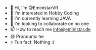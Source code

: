 - 👋 Hi, I’m @EministarVR
- 👀 I’m interested in Hobby Coding
- 🌱 I’m currently learning JAVA
- 💞️ I’m looking to collaborate on no one 
- 📫 How to reach me info@eministar.de
- 😄 Pronouns: he
- ⚡ Fun fact: Nothing :(

<!---
EministarVR/EministarVR is a ✨ special ✨ repository because its `README.md` (this file) appears on your GitHub profile.
You can click the Preview link to take a look at your changes.
--->
